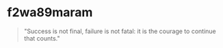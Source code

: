 # f2wa89maram

> "Success is not final, failure is not fatal: it is the courage to continue that counts."
